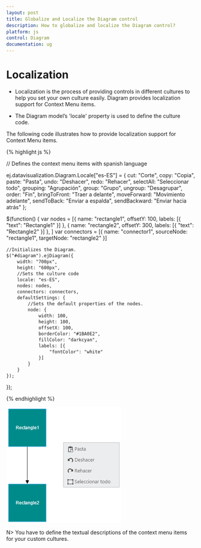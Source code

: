```yaml
---
layout: post
title: Globalize and Localize the Diagram control
description: How to globalize and localize the Diagram control?
platform: js
control: Diagram
documentation: ug
---
```


# Localization

  * Localization is the process of providing controls in different cultures to help you set your own culture easily. Diagram provides localization support for Context Menu items.  

  * The Diagram model’s 'locale' property is used to define the culture code. 

The following code illustrates how to provide localization support for Context Menu items.

{% highlight js %}

// Defines the context menu items with spanish language

ej.datavisualization.Diagram.Locale["es-ES"] = {
    cut: "Corte",
    copy: "Copia",
    paste: "Pasta",
    undo: "Deshacer",
    redo: "Rehacer",
    selectAll: "Seleccionar todo",
    grouping: "Agrupación",
    group: "Grupo",
    ungroup: "Desagrupar",
    order: "Fin",
    bringToFront: "Traer a delante",
    moveForward: "Movimiento adelante",
    sendToBack: "Enviar a espalda",
    sendBackward: "Enviar hacia atrás"
};

$(function() {
    var nodes = [{
        name: "rectangle1",
        offsetY: 100,
        labels: [{
            "text": "Rectangle1"
        }]
    }, {
        name: "rectangle2",
        offsetY: 300,
        labels: [{
            "text": "Rectangle2"
        }]
    }, ]
    var connectors = [{
        name: "connector1",
        sourceNode: "rectangle1",
        targetNode: "rectangle2"
    }]

    //Initializes the Diagram.
    $("#diagram").ejDiagram({
        width: "700px",
        height: "600px",
        //Sets the culture code
        locale: "es-ES",
        nodes: nodes,
        connectors: connectors,
        defaultSettings: {
            //Sets the default properties of the nodes.
            node: {
                width: 100,
                height: 100,
                offsetX: 100,
                borderColor: "#1BA0E2",
                fillColor: "darkcyan",
                labels: [{
                    "fontColor": "white"
                }]
            }
        }
    });
});

{% endhighlight %}

![](/js/Diagram/Localization_images/Localization_img1.png)

N> You have to define the textual descriptions of the context menu items for your custom cultures.